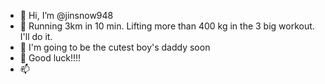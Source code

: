 - 👋 Hi, I’m @jinsnow948
- 👀 Running 3km in 10 min. 
Lifting more than 400 kg in the 3 big workout. I'll do it.
- 🌱 I'm going to be the cutest boy's daddy soon
- 💞️ Good luck!!!!
- 📫 

<!---
jinsnow948/jinsnow948 is a ✨ special ✨ repository because its `README.md` (this file) appears on your GitHub profile.
You can click the Preview link to take a look at your changes.
--->
